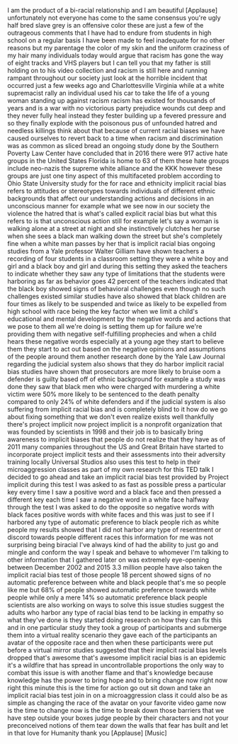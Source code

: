 
I am the product of a bi-racial
relationship and I am beautiful
[Applause]
unfortunately not everyone has come to
the same consensus you&#39;re ugly half bred
slave grey is an offensive color these
are just a few of the outrageous
comments that I have had to endure from
students in high school on a regular
basis I have been made to feel
inadequate for no other reasons but my
parentage the color of my skin and the
uniform craziness of my hair many
individuals today would argue that
racism has gone the way of eight tracks
and VHS players but I can tell you that
my father is still holding on to his
video collection and racism is still
here and running rampant throughout our
society just look at the horrible
incident that occurred just a few weeks
ago and Charlottesville Virginia while
at a white supremacist rally an
individual used his car to take the life
of a young woman standing up against
racism racism has existed for thousands
of years and is a war with no victorious
party prejudice wounds cut deep and they
never fully heal instead they fester
building up a fevered pressure and so
they finally explode with the poisonous
pus of unfounded hatred and needless
killings think about that because of
current racial biases we have caused
ourselves to revert back to a time when
racism and discrimination was as common
as sliced bread an ongoing study done by
the Southern Poverty Law Center have
concluded that in 2016 there were 917
active hate groups in the United States
Florida is home to 63 of them these hate
groups include neo-nazis the supreme
white alliance and the KKK
however these groups are just one tiny
aspect of this multifaceted problem
according to Ohio State University study
for the for race and ethnicity implicit
racial bias refers to attitudes or
stereotypes towards individuals of
different ethnic backgrounds that affect
our understanding actions and decisions
in an unconscious manner for example
what we see now in our society the
violence the hatred that is what&#39;s
called explicit racial bias but what
this refers to is that unconscious
action still for example let&#39;s say a
woman is walking alone at a street at
night and she instinctively clutches her
purse when she sees a black man walking
down the street but she&#39;s completely
fine when a white man passes by her that
is implicit racial bias ongoing studies
from a Yale professor Walter Gilliam
have shown teachers a recording of four
students in a classroom setting they
were a white boy and girl and a black
boy and girl and during this setting
they asked the teachers to indicate
whether they saw any type of limitations
that the students were harboring as far
as behavior goes 42 percent of the
teachers indicated that the black boy
showed signs of behavioral challenges
even though no such challenges existed
similar studies have also showed that
black children are four times as likely
to be suspended
and twice as likely to be expelled from
high school with race being the key
factor when we limit a child&#39;s
educational and mental development by
the negative words and actions that we
pose to them all we&#39;re doing is setting
them up for failure we&#39;re providing them
with negative self-fulfilling prophecies
and when a child hears these negative
words especially at a young age they
start to believe them they start to act
out based on the negative opinions and
assumptions of the people around them
another research done by the Yale Law
Journal regarding the judicial system
also shows that they do harbor implicit
racial bias studies have shown that
prosecutors are more likely to bruise
oom a defender is guilty based off of
ethnic background for example a study
was done they saw that black men who
were charged with murdering a white
victim were 50% more likely to be
sentenced to the death penalty compared
to only 24% of white defenders and if
the judicial system is also suffering
from implicit racial bias and is
completely blind to it how do we go
about fixing something that we don&#39;t
even realize exists well thankfully
there&#39;s project implicit now project
implicit is a nonprofit organization
that was founded by scientists in 1998
and their job is to basically bring
awareness to implicit biases that people
do not realize that they have as of 2011
many companies throughout the US and
Great Britain have started to
incorporate project implicit tests and
their assessments into their adversity
training
locally Universal Studios also uses this
test to help in their microaggression
classes as part of my own research for
this TED talk I decided to go ahead and
take an implicit racial bias test
provided by Project implicit during this
test I was asked to as fast as possible
press a particular key every time I saw
a positive word and a black face and
then pressed a different key each time I
saw a negative word in a white face
halfway through the test I was asked to
do the opposite so negative words with
black faces positive words with white
faces and this was just to see if I
harbored any type of automatic
preference to black people rich as white
people my results showed that I did not
harbor any type of resentment or discord
towards people different races this
information for me was not surprising
being biracial I&#39;ve always kind of had
the ability to just go and mingle and
conform the way I speak and behave to
whomever I&#39;m talking to other
information that I gathered later on was
extremely eye-opening between December
2002 and 2015
3.3 million people have also taken the
implicit racial bias test of those
people 18 percent showed signs of no
automatic preference between white and
black people that&#39;s me so people like me
but 68% of people showed automatic
preference towards white people while
only a mere 14% so automatic preference
black people scientists are also working
on ways to solve this issue studies
suggest the adults who harbor any type
of racial bias tend to be lacking in
empathy so what they&#39;ve done is they
started doing research on how they can
fix this and in one particular study
they took a group of participants and
submerge them into a virtual reality
scenario they gave each of the
participants an avatar of the opposite
race and then when these participants
were put before a virtual mirror studies
suggested that their implicit racial
bias levels dropped that&#39;s awesome
that&#39;s awesome implicit racial bias is
an epidemic it&#39;s a wildfire that has
spread in uncontrollable proportions the
only way to combat this issue is with
another flame and that&#39;s knowledge
because knowledge has the power to bring
hope and to bring change now right now
right this minute this is the time for
action go out sit down and take an
implicit racial bias test join in on a
microaggression class it could also be
as simple as changing the race of the
avatar on your favorite video game
now is the time to change now is the
time to break down those barriers that
we have step outside your boxes judge
people by their characters and not your
preconceived notions of them tear down
the walls that fear has built and let in
that love for Humanity thank you
[Applause]
[Music]
